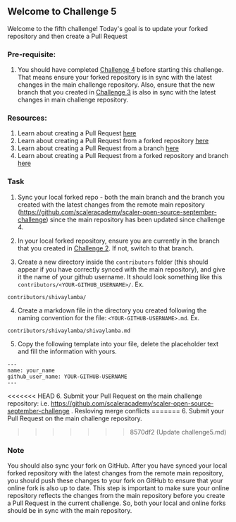 ## Welcome to Challenge 5

Welcome to the fifth challenge!
Today's goal is to update your forked repository and then create a Pull Request

### Pre-requisite:

1. You should have completed [Challenge 4](https://github.com/scaleracademy/scaler-open-source-september-challenge) before starting this challenge. That means ensure your forked repository is in sync with the latest changes in the main challenge repository. Also, ensure that the new branch that you created in [Challenge 3](https://github.com/scaleracademy/scaler-open-source-september-challenge/blob/main/Challenges/challenge3.md) is also in sync with the latest changes in main challenge repository.

### Resources:

1. Learn about creating a Pull Request [here](https://docs.github.com/en/github/collaborating-with-issues-and-pull-requests/creating-a-pull-request)
2. Learn about creating a Pull Request from a forked repository [here](https://docs.github.com/en/github/collaborating-with-issues-and-pull-requests/creating-a-pull-request-from-a-fork)
3. Learn about creating a Pull Request from a branch [here](https://docs.github.com/en/github/collaborating-with-issues-and-pull-requests/creating-a-pull-request#creating-the-pull-request)
4. Learn about creating a Pull Request from a forked repository and branch [here](https://docs.github.com/en/github/collaborating-with-issues-and-pull-requests/creating-a-pull-request-from-a-fork#creating-the-pull-request)

### Task

1. Sync your local forked repo - both the main branch and the branch you created with the latest changes from the remote main repository (https://github.com/scaleracademy/scaler-open-source-september-challenge) since the main repository has been updated since challenge 4.

2. In your local forked repository, ensure you are currently in the branch that you created in [Challenge 2](https://github.com/scaleracademy/scaler-open-source-september-challenge/blob/main/Challenges/challenge2.md). If not, switch to that branch.

3. Create a new directory inside the `contributors` folder (this should appear if you have correctly synced with the main repository), and give it the name of your github username. It should look something like this `contributors/<YOUR-GITHUB_USERNAME>/`. Ex.

```
contributors/shivaylamba/
```

4. Create a markdown file in the directory you created following the naming convention for the file: `<YOUR-GITHUB-USERNAME>.md`. Ex.

```
contributors/shivaylamba/shivaylamba.md
```

5. Copy the following template into your file, delete the placeholder text and fill the information with yours.

```
---
name: your_name
github_user_name: YOUR-GITHUB-USERNAME
---
```

<<<<<<< HEAD 6. Submit your Pull Request on the main challenge repository: i.e. https://github.com/scaleracademy/scaler-open-source-september-challenge .
Resloving merge conflicts
======= 6. Submit your Pull Request on the main challenge repository.

> > > > > > > 8570df2 (Update challenge5.md)

### Note

You should also sync your fork on GitHub. After you have synced your local forked repository with the latest changes from the remote main repository, you should push these changes to your fork on GitHub to ensure that your online fork is also up to date. This step is important to make sure your online repository reflects the changes from the main repository before you create a Pull Request in the current challenge. So, both your local and online forks should be in sync with the main repository.
